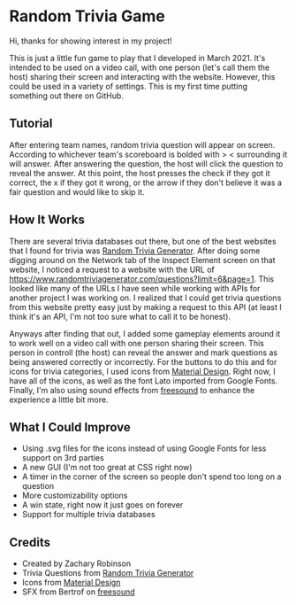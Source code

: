# Random Trivia Game

Hi, thanks for showing interest in my project!

This is just a little fun game to play that I developed in March 2021. It's intended to be used on a video call, with one person (let's call them the host) sharing their screen and interacting with the website. However, this could be used in a variety of settings. This is my first time putting something out there on GitHub.

## Tutorial

After entering team names, random trivia question will appear on screen. According to whichever team's scoreboard is bolded with > < surrounding it will answer. After answering the question, the host will click the question to reveal the answer. At this point, the host presses the check if they got it correct, the x if they got it wrong, or the arrow if they don't believe it was a fair question and would like to skip it.

## How It Works

There are several trivia databases out there, but one of the best websites that I found for trivia was [Random Trivia Generator](https://randomtriviagenerator.com). After doing some digging around on the Network tab of the Inspect Element screen on that website, I noticed a request to a website with the URL of https://www.randomtriviagenerator.com/questions?limit=6&page=1. This looked like many of the URLs I have seen while working with APIs for another project I was working on. I realized that I could get trivia questions from this website pretty easy just by making a request to this API (at least I think it's an API, I'm not too sure what to call it to be honest).

Anyways after finding that out, I added some gameplay elements around it to work well on a video call with one person sharing their screen. This person in controll (the host) can reveal the answer and mark questions as being answered correctly or incorrectly. For the buttons to do this and for icons for trivia categories, I used icons from [Material Design](https://fonts.google.com/icons). Right now, I have all of the icons, as well as the font Lato imported from Google Fonts. Finally, I'm also using sound effects from [freesound](https://freesound.org) to enhance the experience a little bit more.

## What I Could Improve

- Using .svg files for the icons instead of using Google Fonts for less support on 3rd parties
- A new GUI (I'm not too great at CSS right now)
- A timer in the corner of the screen so people don't spend too long on a question
- More customizability options
- A win state, right now it just goes on forever
- Support for multiple trivia databases

## Credits

- Created by Zachary Robinson
- Trivia Questions from [Random Trivia Generator](https://randomtriviagenerator.com)
- Icons from [Material Design](https://fonts.google.com/icons)
- SFX from Bertrof on [freesound](https://freesound.org)
